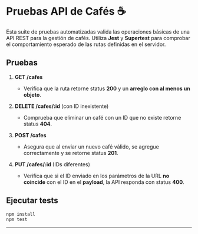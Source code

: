 
# Pruebas API de Cafés ☕

Esta suite de pruebas automatizadas valida las operaciones básicas de una API REST para la gestión de cafés.
Utiliza **Jest** y **Supertest** para comprobar el comportamiento esperado de las rutas definidas en el servidor.

## Pruebas 
1. **GET /cafes**
   - Verifica que la ruta retorne status **200** y un **arreglo con al menos un objeto**.

2. **DELETE /cafes/:id** (con ID inexistente)
   - Comprueba que eliminar un café con un ID que no existe retorne status **404**.

3. **POST /cafes**
   - Asegura que al enviar un nuevo café válido, se agregue correctamente y se retorne status **201**.

4. **PUT /cafes/:id** (IDs diferentes)
   - Verifica que si el ID enviado en los parámetros de la URL **no coincide** con el ID en el **payload**, la API responda con status **400**.

## Ejecutar tests

```bash
npm install
npm test
```

---
